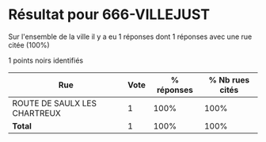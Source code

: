 # Résultat pour 666-VILLEJUST

Sur l'ensemble de la ville il y a eu 1 réponses dont 1 réponses avec une rue citée (100%)

1 points noirs identifiés

| Rue | Vote | % réponses | % Nb rues cités|
|-----|------|------------|----------------|
| ROUTE DE SAULX LES CHARTREUX | 1 | 100% | 100%|
| **Total** | 1 | 100% | 100%|
